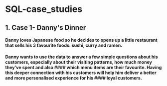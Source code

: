 # SQL-case_studies

## 1. Case 1- Danny's Dinner
#### Danny loves Japanese food so he decides to opens up a little restaurant that sells his 3 favourite foods: sushi, curry and ramen.
#### Danny wants to use the data to answer a few simple questions about his customers, especially about their visiting patterns, how much money they’ve spent and also #### which menu items are their favourite. Having this deeper connection with his customers will help him deliver a better and more personalised experience for his #### loyal customers.


